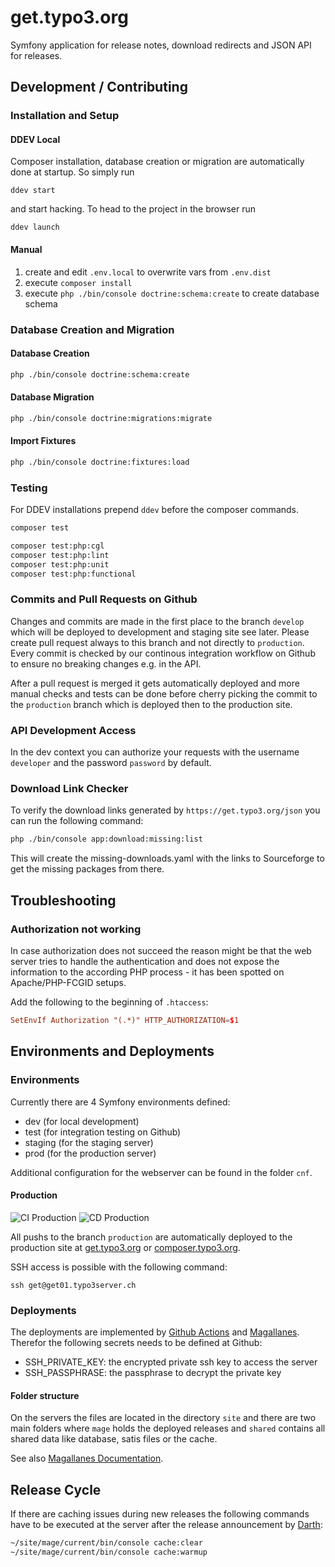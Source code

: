 # get.typo3.org

Symfony application for release notes, download redirects and JSON API for
releases.

## Development / Contributing

### Installation and Setup

#### DDEV Local

Composer installation, database creation or migration are automatically done at
startup. So simply run

`ddev start`

and start hacking. To head to the project in the browser run

`ddev launch`

#### Manual

1. create and edit `.env.local` to overwrite vars from `.env.dist`
1. execute `composer install`
1. execute `php ./bin/console doctrine:schema:create` to create database schema

### Database Creation and Migration

#### Database Creation

```bash
php ./bin/console doctrine:schema:create
```

#### Database Migration

```bash
php ./bin/console doctrine:migrations:migrate
```

#### Import Fixtures

```bash
php ./bin/console doctrine:fixtures:load
```

### Testing

For DDEV installations prepend `ddev` before the composer commands.

```bash
composer test

composer test:php:cgl
composer test:php:lint
composer test:php:unit
composer test:php:functional
```

### Commits and Pull Requests on Github

Changes and commits are made in the first place to the branch `develop` which
will be deployed to development and staging site see later. Please create
pull request always to this branch and not directly to `production`. Every commit
is checked by our continous integration workflow on Github to ensure no
breaking changes e.g. in the API.

After a pull request is merged it gets automatically deployed and more manual
checks and tests can be done before cherry picking the commit to the `production`
branch which is deployed then to the production site.

### API Development Access

In the dev context you can authorize your requests with the username `developer`
and the password `password` by default.

### Download Link Checker

To verify the download links generated by `https://get.typo3.org/json` you can
run the following command:

```bash
php ./bin/console app:download:missing:list
```

This will create the missing-downloads.yaml with the links to Sourceforge to get
the missing packages from there.

## Troubleshooting

### Authorization not working

In case authorization does not succeed the reason might be that the web server
tries to handle the authentication and does not expose the information to the
according PHP process - it has been spotted on Apache/PHP-FCGID setups.

Add the following to the beginning of `.htaccess`:

```conf
SetEnvIf Authorization "(.*)" HTTP_AUTHORIZATION=$1
```

## Environments and Deployments

### Environments

Currently there are 4 Symfony environments defined:

* dev (for local development)
* test (for integration testing on Github)
* staging (for the staging server)
* prod (for the production server)

Additional configuration for the webserver can be found in the folder `cnf`.

#### Production

![CI Production](https://github.com/TYPO3/get.typo3.org/workflows/Integration%20(CI)/badge.svg?branch=production)
![CD Production](https://github.com/TYPO3/get.typo3.org/workflows/Deployment%20(CD)/badge.svg?branch=production)

All pushs to the branch `production` are automatically deployed to the production
site at [get.typo3.org](https://get.typo3.org) or [composer.typo3.org](https://composer.typo3.org).

SSH access is possible with the following command:

`ssh get@get01.typo3server.ch`

### Deployments

The deployments are implemented by [Github Actions](https://help.github.com/en/actions)
and [Magallanes](https://www.magephp.com/). Therefor the following secrets needs
to be defined at Github:

* SSH_PRIVATE_KEY: the encrypted private ssh key to access the server
* SSH_PASSPHRASE: the passphrase to decrypt the private key

#### Folder structure

On the servers the files are located in the directory `site` and there are two
main folders where `mage` holds the deployed releases and `shared` contains
all shared data like database, satis files or the cache.

See also [Magallanes Documentation](https://www.magephp.com/#configReleases).

## Release Cycle

If there are caching issues during new releases the following commands have to
be executed at the server after the release announcement by [Darth](https://github.com/TYPO3/darth):

```bash
~/site/mage/current/bin/console cache:clear
~/site/mage/current/bin/console cache:warmup
```
